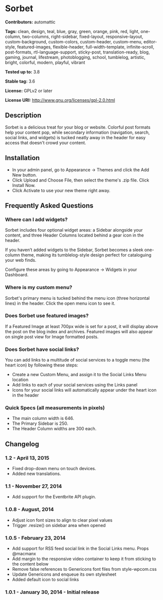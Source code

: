 # Sorbet
**Contributors:** automattic

**Tags:** clean, design, teal, blue, gray, green, orange, pink, red, light, one-column, two-columns, right-sidebar, fixed-layout, responsive-layout, custom-background, custom-colors, custom-header, custom-menu, editor-style, featured-images, flexible-header, full-width-template, infinite-scroll, post-formats, rtl-language-support, sticky-post, translation-ready, blog, gaming, journal, lifestream, photoblogging, school, tumblelog, artistic, bright, colorful, modern, playful, vibrant

**Tested up to:** 3.8

**Stable tag:** 3.6

**License:** GPLv2 or later

**License URI:** http://www.gnu.org/licenses/gpl-2.0.html

## Description

Sorbet is a delicious treat for your blog or website. Colorful post formats help your content pop, while secondary information (navigation, search, social links, and widgets) is tucked neatly away in the header for easy access that doesn't crowd your content.

## Installation

* In your admin panel, go to Appearance -> Themes and click the Add New button.
* Click Upload and Choose File, then select the theme's .zip file. Click Install Now.
* Click Activate to use your new theme right away.

## Frequently Asked Questions

### Where can I add widgets?

Sorbet includes four optional widget areas: a Sidebar alongside your content, and three Header Columns located behind a gear icon in the header.

If you haven’t added widgets to the Sidebar, Sorbet becomes a sleek one-column theme, making its tumblelog-style design perfect for cataloguing your web finds.

Configure these areas by going to Appearance → Widgets in your Dashboard.

### Where is my custom menu?

Sorbet's primary menu is tucked behind the menu icon (three horizontal lines) in the header. Click the open menu icon to see it.

### Does Sorbet use featured images?

If a Featured Image at least 700px wide is set for a post, it will display above the post on the blog index and archives. Featured images will also appear on single post view for Image formatted posts.

### Does Sorbet have social links?

You can add links to a multitude of social services to a toggle menu (the heart icon) by following these steps:

* Create a new Custom Menu, and assign it to the Social Links Menu location
* Add links to each of your social services using the Links panel
* Icons for your social links will automatically appear under the heart icon in the header

### Quick Specs (all measurements in pixels)

* The main column width is 646.
* The Primary Sidebar is 250.
* The Header Column widths are 300 each.

## Changelog

### 1.2 - April 13, 2015
* Fixed drop-down menu on touch devices.
* Added new translations.

### 1.1 - November 27, 2014
* Add support for the Eventbrite API plugin.

### 1.0.8 - August, 2014
* Adjust icon font sizes to align to clear pixel values
* Trigger .resize() on sidebar area when opened

### 1.0.5 - February 23, 2014
* Add support for RSS feed social link in the Social Links menu. Props @macmanx
* Add margin to the responsive video container to keep it from sticking to the content below
* Remove false references to Genericons font files from style-wpcom.css
* Update Genericons and enqueue its own stylesheet
* Added default icon to social links

### 1.0.1 - January 30, 2014 - Initial release